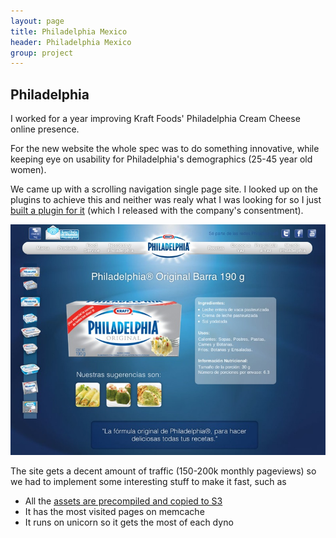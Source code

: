```yaml
---
layout: page
title: Philadelphia Mexico
header: Philadelphia Mexico
group: project
---
```


## Philadelphia

I worked for a year improving Kraft Foods' Philadelphia Cream Cheese online presence.

For the new website the whole spec was to do something innovative, while keeping eye on usability for Philadelphia's demographics (25-45 year old women).

We came up with a scrolling navigation single page site. I looked up on the plugins to achieve this and neither was realy what I was looking for so I just [built a plugin for it][jqglide] (which I released with the company's consentment).

![Philadelphia site][philly_home]

The site gets a decent amount of traffic (150-200k monthly pageviews) so we had to implement some interesting stuff to make it fast, such as

 * All the [assets are precompiled and copied to S3](https://github.com/rumblelabs/asset_sync)
 * It has the most visited pages on memcache
 * It runs on unicorn so it gets the most of each dyno

  [jqglide]: https://github.com/jeduan/jquery-glideto
  [philly_home]: /assets/philadelphia/newsite.jpg
